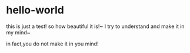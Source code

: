 # hello-world
this is just a test!
so how beautiful it is!~
I try to understand and make it in my mind~

in fact,you do not make it in you mind!
